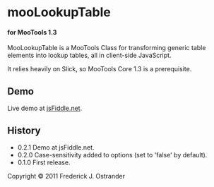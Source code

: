 # mooLookupTable
#### for MooTools 1.3
MooLookupTable is a MooTools Class for transforming generic table elements into lookup tables, all in client-side JavaScript.

It relies heavily on Slick, so MooTools Core 1.3 is a prerequisite.

Demo
----
Live demo at [jsFiddle.net](http://jsfiddle.net/gh/get/mootools/1.3/sullenfish/mooLookupTable/tree/master/demo/).

History
-------
- 0.2.1 Demo at jsFiddle.net.
- 0.2.0 Case-sensitivity added to options (set to 'false' by default).
- 0.1.0 First release.

Copyright &copy; 2011 Frederick J. Ostrander
